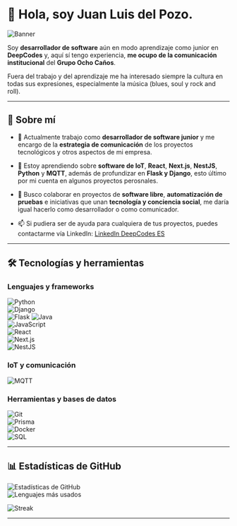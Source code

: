 # 👋 Hola, soy Juan Luis del Pozo.

![Banner](https://capsule-render.vercel.app/api?type=rect&color=gradient&height=100&section=header&text=Juan%20Luis%20del%20Pozo&fontSize=40&fontColor=ffffff&animation=fadeIn)

Soy **desarrollador de software** aún en modo aprendizaje como junior en **DeepCodes** y, aquí sí tengo experiencia, **me ocupo de la comunicación institucional** del **Grupo Ocho Caños**.

Fuera del trabajo y del aprendizaje me ha interesado siempre la cultura en todas sus expresiones, especialmente la música (blues, soul y rock and roll). 

---

## 🚀 Sobre mí  

- 🔭 Actualmente trabajo como **desarrollador de software junior** y me encargo de la **estrategia de comunicación** de los proyectos tecnológicos y otros aspectos de mi empresa.  
- 🌱 Estoy aprendiendo sobre **software de IoT**, **React**, **Next.js**, **NestJS**, **Python** y **MQTT**, además de profundizar en **Flask y Django**, esto último por mi cuenta en algunos proyectos perosnales.  
- 👯 Busco colaborar en proyectos de **software libre**, **automatización de pruebas** e iniciativas que unan **tecnología y conciencia social**, me daría igual hacerlo como desarrollador o como comunicador.  

- 📫 Si pudiera ser de ayuda para cualquiera de tus proyectos, puedes contactarme vía LinkedIn: [LinkedIn DeepCodes ES](https://www.linkedin.com/in/juanluisdelpozo/)  

---

## 🛠️ Tecnologías y herramientas  

### Lenguajes y frameworks  
![Python](https://img.shields.io/badge/Python-3776AB?style=for-the-badge&logo=python&logoColor=white)  
![Django](https://img.shields.io/badge/Django-092E20?style=for-the-badge&logo=django&logoColor=white)  
![Flask](https://img.shields.io/badge/Flask-000000?style=for-the-badge&logo=flask&logoColor=white) 
![Java](https://img.shields.io/badge/Java-ED8B00?style=for-the-badge&logo=java&logoColor=white)  
![JavaScript](https://img.shields.io/badge/JavaScript-F7DF1E?style=for-the-badge&logo=javascript&logoColor=black)  
![React](https://img.shields.io/badge/React-20232A?style=for-the-badge&logo=react&logoColor=61DAFB)  
![Next.js](https://img.shields.io/badge/Next.js-000000?style=for-the-badge&logo=nextdotjs&logoColor=white)  
![NestJS](https://img.shields.io/badge/NestJS-E0234E?style=for-the-badge&logo=nestjs&logoColor=white)  

### IoT y comunicación  
![MQTT](https://img.shields.io/badge/MQTT-660066?style=for-the-badge&logo=eclipse-mosquitto&logoColor=white)  

### Herramientas y bases de datos  
![Git](https://img.shields.io/badge/Git-F05032?style=for-the-badge&logo=git&logoColor=white)  
![Prisma](https://img.shields.io/badge/Prisma-2D3748?style=for-the-badge&logo=prisma&logoColor=white)  
![Docker](https://img.shields.io/badge/Docker-2496ED?style=for-the-badge&logo=docker&logoColor=white)  
![SQL](https://img.shields.io/badge/SQL-4479A1?style=for-the-badge&logo=postgresql&logoColor=white)  

---

## 📊 Estadísticas de GitHub  

![Estadísticas de GitHub](https://github-readme-stats.vercel.app/api?username=juanluisdelpozo&show_icons=true&theme=radical)  
![Lenguajes más usados](https://github-readme-stats.vercel.app/api/top-langs/?username=juanluisdelpozo&layout=compact&theme=radical)  

![Streak](https://streak-stats.demolab.com/?user=juanluisdelpozo&theme=radical)  

---

